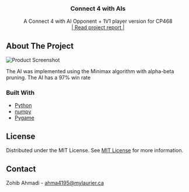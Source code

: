                          
<br/>
<div align="center">
</a>
<h3 align="center">Connect 4 with AIs</h3>
<p align="center">
A Connect 4 with AI Opponent + 1V1 player version for CP468
<br/>
<a href="https://docs.google.com/document/d/1KAc7ROaKKnNs_H2zh9ptnqEoegXBpoe-/edit?usp=sharing&ouid=100322105872472486004&rtpof=true&sd=true">| Read project report |</a>  
</p>
</div>

 ## About The Project
<img src= "https://i.ibb.co/dKNZbwq/connect4.png" alt="Product Screenshot">

The AI was implemented using the Minimax algorithm with alpha-beta pruning. The AI has a 97% win rate
### Built With

- [Python](https://www.python.org/)
- [numpy](https://numpy.org/)
- [Pygame](https://pygame.org/)


 ## License

Distributed under the MIT License. See [MIT License](https://opensource.org/licenses/MIT) for more information.
 ## Contact

Zohib Ahmadi - ahma4195@mylaurier.ca


